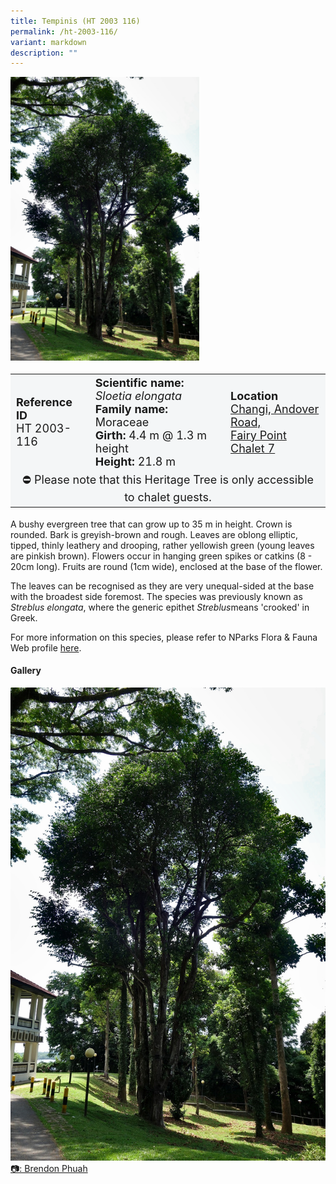 ```yaml
---
title: Tempinis (HT 2003 116)
permalink: /ht-2003-116/
variant: markdown
description: ""
---
```

<div class="isomer-image-wrapper">
<img style="width: 60%" src="/images/Heritage_trees_photos/sloelo_ht2003-116_habit.jpg"></div><table style="minWidth: 100px; font-size: 18px; background: #F4F6F7">
<tbody><tr>
<td rowspan="1" colspan="1">
<strong>Reference ID</strong>
<br>HT 2003-116
</td>
<td rowspan="1" colspan="1">
<strong>Scientific name:</strong>  <em>Sloetia elongata</em>
<br><strong>Family name:</strong> Moraceae
<br><strong>Girth:</strong> 4.4 m @ 1.3 m height
<br><strong>Height: </strong>21.8 m
</td>
<td rowspan="1" colspan="1">
<strong>Location</strong>
<a href="https://www.onemap.gov.sg/?lat=1.3901259999956759&amp;lng=103.97471699999716"><br>Changi, Andover Road,
<br>Fairy Point Chalet 7</a>
</td></tr>
<tr><td style="text-align: center;" colspan="3">⛔ Please note that this Heritage Tree is only accessible to chalet guests.</td></tr>
	</tbody></table>
<p>A bushy evergreen tree that can grow up to 35 m in height. Crown is rounded. Bark is greyish-brown and rough. Leaves are oblong elliptic, tipped, thinly leathery and drooping, rather yellowish green (young leaves are pinkish brown). Flowers occur in hanging green spikes or catkins (8 - 20cm long). Fruits are round (1cm wide), enclosed at the base of the flower. </p>
  
<p>The leaves can be recognised as they are very unequal-sided at the base with the broadest side foremost. The species was previously known as <em>Streblus elongata</em>, where the generic epithet <i>Streblus</i>means 'crooked' in Greek.</p>
	
<p>For more information on this species, please refer to NParks Flora &amp; Fauna Web profile <a href="https://www.nparks.gov.sg/florafaunaweb/flora/3/1/3145">here</a>.</p>

<h4>Gallery</h4>
<div class="isomer-card-grid">
<a href="/images/Heritage_trees_photos/sloelo_ht2003-116_habit.jpg" class="isomer-card">
<div class="isomer-card-image">
<div class="isomer-image-wrapper"><img src="/images/Heritage_trees_photos/sloelo_ht2003-116_habit.jpg"></div></div>
	<div class="isomer-card-body"><div class="isomer-card-description">📷: Brendon Phuah</div></div></a><br></div>